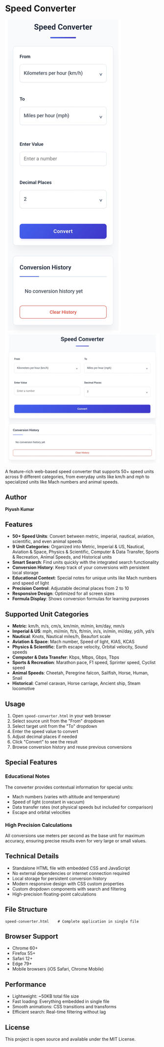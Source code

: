 # Speed Converter

![Speed Converter Screenshot](https://github.com/piyush-kumar499/Converter-tools/blob/a5dd9ebfcf6e171a79bc44f7a7d024fcd1758b41/Speed%20Converter/IMG_20250730_152856.jpg)
![Conversion History](https://github.com/piyush-kumar499/Converter-tools/blob/a5dd9ebfcf6e171a79bc44f7a7d024fcd1758b41/Speed%20Converter/Screenshot_2025-07-30-15-28-20-47_40deb401b9ffe8e1df2f1cc5ba480b12.jpg)

A feature-rich web-based speed converter that supports 50+ speed units across 9 different categories, from everyday units like km/h and mph to specialized units like Mach numbers and animal speeds.

## Author
**Piyush Kumar**

## Features

- **50+ Speed Units**: Convert between metric, imperial, nautical, aviation, scientific, and even animal speeds
- **9 Unit Categories**: Organized into Metric, Imperial & US, Nautical, Aviation & Space, Physics & Scientific, Computer & Data Transfer, Sports & Recreation, Animal Speeds, and Historical units
- **Smart Search**: Find units quickly with the integrated search functionality
- **Conversion History**: Keep track of your conversions with persistent local storage
- **Educational Context**: Special notes for unique units like Mach numbers and speed of light
- **Precision Control**: Adjustable decimal places from 2 to 10
- **Responsive Design**: Optimized for all screen sizes
- **Formula Display**: Shows conversion formulas for learning purposes

## Supported Unit Categories

- **Metric**: km/h, m/s, cm/s, km/min, m/min, km/day, mm/s
- **Imperial & US**: mph, mi/min, ft/s, ft/min, in/s, in/min, mi/day, yd/h, yd/s
- **Nautical**: Knots, Nautical miles/h, Beaufort scale
- **Aviation & Space**: Mach number, Speed of light, KIAS, KCAS
- **Physics & Scientific**: Earth escape velocity, Orbital velocity, Sound speeds
- **Computer & Data Transfer**: Kbps, Mbps, Gbps, Tbps
- **Sports & Recreation**: Marathon pace, F1 speed, Sprinter speed, Cyclist speed
- **Animal Speeds**: Cheetah, Peregrine falcon, Sailfish, Horse, Human, Snail
- **Historical**: Camel caravan, Horse carriage, Ancient ship, Steam locomotive

## Usage

1. Open `speed-converter.html` in your web browser
2. Select source unit from the "From" dropdown
3. Select target unit from the "To" dropdown
4. Enter the speed value to convert
5. Adjust decimal places if needed
6. Click "Convert" to see the result
7. Browse conversion history and reuse previous conversions

## Special Features

### Educational Notes
The converter provides contextual information for special units:
- Mach numbers (varies with altitude and temperature)
- Speed of light (constant in vacuum)
- Data transfer rates (not physical speeds but included for comparison)
- Escape and orbital velocities

### High Precision Calculations
All conversions use meters per second as the base unit for maximum accuracy, ensuring precise results even for very large or small values.

## Technical Details

- Standalone HTML file with embedded CSS and JavaScript
- No external dependencies or internet connection required
- Local storage for persistent conversion history
- Modern responsive design with CSS custom properties
- Custom dropdown components with search and filtering
- High-precision floating-point calculations

## File Structure

```
speed-converter.html    # Complete application in single file
```

## Browser Support

- Chrome 60+
- Firefox 55+
- Safari 12+
- Edge 79+
- Mobile browsers (iOS Safari, Chrome Mobile)

## Performance

- Lightweight: ~50KB total file size
- Fast loading: Everything embedded in single file
- Smooth animations: CSS transitions and transforms
- Efficient search: Real-time filtering without lag

## License

This project is open source and available under the MIT License.
